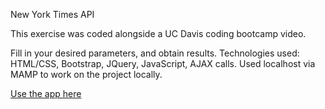 New York Times API

This exercise was coded alongside a UC Davis coding bootcamp video. 

Fill in your desired parameters, and obtain results. Technologies used: HTML/CSS, Bootstrap, JQuery, JavaScript, AJAX calls. Used localhost via MAMP to work on the project locally. 

[Use the app here](https://falondarville.github.io/NYtimesAPI/)
